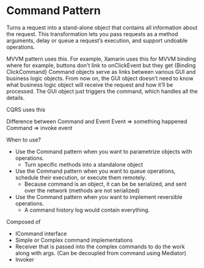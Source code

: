 ﻿# Command Pattern
Turns a request into a stand-alone object that contains all information about the request.
This transformation lets you pass requests as a method arguments, delay or queue a request’s execution, and support undoable operations.

MVVM pattern uses this. For example, Xamarin uses this for MVVM binding where for example, buttons don't link to onClickEvent but they get {Binding ClickCommand}
Command objects serve as links between various GUI and business logic objects.
From now on, the GUI object doesn’t need to know what business logic object will receive the request and how it’ll be processed.
The GUI object just triggers the command, which handles all the details.

CQRS uses this

Difference between Command and Event
Event => something happened
Command => invoke event

When to use?
* Use the Command pattern when you want to parametrize objects with operations.
    - Turn specific methods into a standalone object
* Use the Command pattern when you want to queue operations, schedule their execution, or execute them remotely.
    - Because command is an object, it can be be serialized, and sent over the network (methods are not serialized)
* Use the Command pattern when you want to implement reversible operations.
    - A command history log would contain everything.

Composed of
* ICommand interface
* Simple or Complex command implementations
* Receiver that is passed into the complex commands to do the work along with args. (Can be decoupled from command using Mediator)
* Invoker 